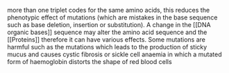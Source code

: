 more than one triplet codes for the same amino acids, this reduces the phenotypic effect of mutations (which are mistakes in the base sequence such as base deletion, insertion or substitution). A change in the [[DNA organic bases]] sequence may alter the amino acid sequence and the [[Proteins]] therefore it can have various effects. Some mutations are harmful such as the mutations which leads to the production of sticky mucus and causes cystic fibrosis or sickle cell anaemia in which a mutated form of haemoglobin distorts the shape of red blood cells